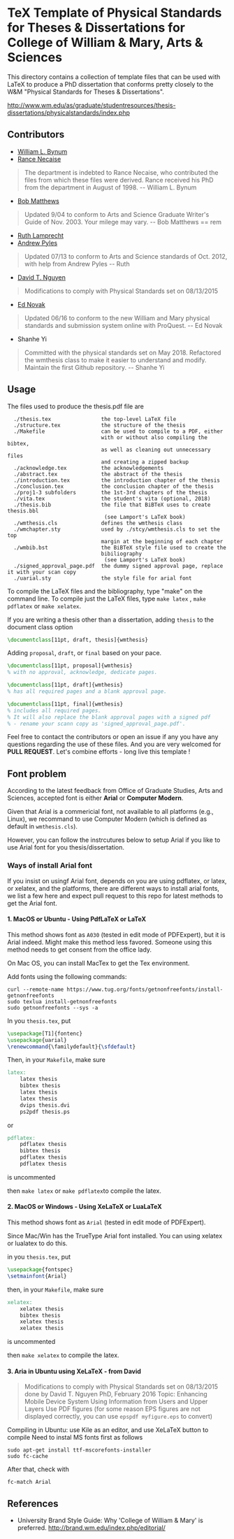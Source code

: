 # TeX Template of Physical Standards for Theses & Dissertations for College of William & Mary, Arts & Sciences

This directory contains a collection of template files that can be used with 
LaTeX to produce a PhD dissertation that conforms pretty closely to the W&M 
"Physical Standards for Theses & Dissertations".

http://www.wm.edu/as/graduate/studentresources/thesis-dissertations/physicalstandards/index.php

## Contributors

- [William L. Bynum](http://www.cs.wm.edu/~bynum/)
- [Rance Necaise](http://necaiseweb.org/)

> The department is indebted to Rance Necaise, who contributed the files from 
> which these files were derived.  Rance received his PhD from the department 
> in August of 1998. -- William L. Bynum


- [Bob Matthews](http://matthews.sites.truman.edu/)

> Updated 9/04 to conform to Arts and Science Graduate Writer's Guide of Nov. 
> 2003.  Your milege may vary. --  Bob Matthews == rem

- [Ruth Lamprecht](https://www.linkedin.com/in/ruthlamprecht/)
- [Andrew Pyles](https://www.linkedin.com/in/andrew-j-pyles-b44909/)

> Updated 07/13 to conform to Arts and Science standards of Oct. 2012, with 
> help from Andrew Pyles -- Ruth

- [David T. Nguyen](http://davidnguyen.cz/)

> Modifications to comply with Physical Standards set on 08/13/2015 

- [Ed Novak](https://www.fandm.edu/ed-novak)

> Updated 06/16 to conform to the new William and Mary physical standards and 
> submission system online with ProQuest. -- Ed Novak

- Shanhe Yi

> Committed with the physical standards set on May 2018. Refactored the 
> wmthesis class to make it easier to understand and modify. 
> Maintain the first Github repository. -- Shanhe Yi

## Usage

The files used to produce the thesis.pdf file are

      ./thesis.tex                the top-level LaTeX file
      ./structure.tex             the structure of the thesis
      ./Makefile                  can be used to compile to a PDF, either 
                                  with or without also compiling the bibtex, 
                                  as well as cleaning out unnecessary files 
                                  and creating a zipped backup
      ./acknowledge.tex           the acknowledgements
      ./abstract.tex              the abstract of the thesis
      ./introduction.tex          the introduction chapter of the thesis
      ./conclusion.tex            the conclusion chapter of the thesis
      ./proj1-3 subfolders        the 1st-3rd chapters of the thesis
      ./vita.tex                  the student's vita (optional, 2018)
      ./thesis.bib                the file that BiBTeX uses to create thesis.bbl
                                   (see Lamport's LaTeX book)
      ./wmthesis.cls              defines the wmthesis class
      ./wmchapter.sty             used by ./stcy/wmthesis.cls to set the top 
                                  margin at the beginning of each chapter
      ./wmbib.bst                 the BiBTeX style file used to create the
                                  bibiliography 
                                   (see Lamport's LaTeX book)
      ./signed_approval_page.pdf  the dummy signed approval page, replace it with your scan copy
      ./uarial.sty                the style file for arial font

To compile the LaTeX files and the bibliography, type "make" on the command
line. 
To compile just the LaTeX files, type `make latex` , `make pdflatex` or `make xelatex`.

If you are writing a thesis other than a dissertation, adding `thesis` to the document class option

```tex
\documentclass[11pt, draft, thesis]{wmthesis}
```

Adding `proposal`, `draft`, or `final` based on your pace. 


```tex
\documentclass[11pt, proposal]{wmthesis}
% with no approval, acknowledge, dedicate pages.
```


```tex
\documentclass[11pt, draft]{wmthesis} 
% has all required pages and a blank approval page.
```


```tex
\documentclass[11pt, final]{wmthesis}
% includes all required pages. 
% It will also replace the blank approval pages with a signed pdf 
% - rename your scann copy as 'signed_approval_page.pdf'.
```


Feel free to contact the contributors or open an issue if any you have any questions regarding the use of these files. 
And you are very welcomed for **PULL REQUEST**. 
Let's combine efforts - long live this template !
      



## Font problem

According to the latest feedback from Office of Graduate Studies, Arts and Sciences, accepted
font is either **Arial** or **Computer Modern**.

Given that Arial is a commericial font, not available to all platforms (e.g., Linux), we recommand
to use Computer Modern (which is defined as default in `wmthesis.cls`).

However, you can follow the instrcutures below to setup Arial if you like to use Arial font for you thesis/dissertation.

### Ways of install Arial font

If you insist on usingf Arial font, depends on you are using pdflatex, or latex, or xelatex, and the platforms, 
there are different ways to install arial fonts, we list a few here and expect pull request to this repo for latest methods to
get the Arial font.

#### 1. MacOS or Ubuntu - Using PdfLaTeX or LaTeX

This method shows font as `A030` (tested in edit mode of PDFExpert), but it is Arial indeed. 
Might make this method less favored. Someone using this method needs to get consent from the office lady.

On Mac OS, you can install MacTex to get the Tex environment.

Add fonts using the following commands:

```shell
curl --remote-name https://www.tug.org/fonts/getnonfreefonts/install-getnonfreefonts
sudo texlua install-getnonfreefonts
sudo getnonfreefonts --sys -a
```

In you `thesis.tex`, put

```tex
\usepackage[T1]{fontenc}
\usepackage{uarial}
\renewcommand{\familydefault}{\sfdefault}
```


Then, in your `Makefile`, make sure

```makefile
latex:
	latex thesis
	bibtex thesis
	latex thesis
	latex thesis
	dvips thesis.dvi
	ps2pdf thesis.ps
```

or

```makefile
pdflatex:
	pdflatex thesis
	bibtex thesis
	pdflatex thesis
	pdflatex thesis
```
is uncommented

then `make latex` or `make pdflatex`to compile the latex.

#### 2. MacOS or Windows - Using XeLaTeX or LuaLaTeX

This method shows font as `Arial` (tested in edit mode of PDFExpert).

Since Mac/Win has the TrueType Arial font installed.
You can using xelatex or lualatex to do this.

in you `thesis.tex`, put

```tex
\usepackage{fontspec}
\setmainfont{Arial}
```


then, in your `Makefile`, make sure 

```makefile
xelatex:
	xelatex thesis
	bibtex thesis
	xelatex thesis
	xelatex thesis
```
is uncommented

then `make xelatex` to compile the latex.

#### 3. Aria in Ubuntu using XeLaTeX - from David

> Modifications to comply with Physical Standards set on 08/13/2015 done by David T. Nguyen
>            PhD, February 2016 
>            Topic: Enhancing Mobile Device System Using Information from Users and Upper Layers
> Use PDF figures (for some reason EPS figures are not displayed correctly, 
> you can use `epspdf myfigure.eps` to convert)

Compiling in Ubuntu: use Kile as an editor, and use XeLaTeX button to compile
Need to instal MS fonts first as follows

```shell
sudo apt-get install ttf-mscorefonts-installer
sudo fc-cache
```

After that, check with 

```shell
fc-match Arial
```



## References
- University Brand Style Guide: Why 'College of William & Mary' is preferred. http://brand.wm.edu/index.php/editorial/
